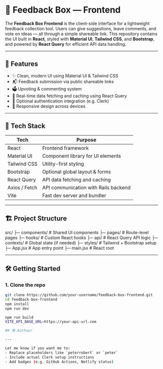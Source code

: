 # 💬 Feedback Box — Frontend

The **Feedback Box Frontend** is the client-side interface for a lightweight feedback collection tool. Users can give suggestions, leave comments, and vote on ideas — all through a simple shareable link. This repository contains the UI built in **React**, styled with **Material UI**, **Tailwind CSS**, and **Bootstrap**, and powered by **React Query** for efficient API data handling.

---

## 🚀 Features

- ✨ Clean, modern UI using Material UI & Tailwind CSS
- 📬 Feedback submission via public shareable links
- 🗳️ Upvoting & commenting system
- 🔄 Real-time data fetching and caching using React Query
- 🔐 Optional authentication integration (e.g. Clerk)
- 📱 Responsive design across devices

---

## 🧰 Tech Stack

| Tech          | Purpose                              |
| ------------- | ------------------------------------ |
| React         | Frontend framework                   |
| Material UI   | Component library for UI elements    |
| Tailwind CSS  | Utility-first styling                |
| Bootstrap     | Optional global layout & forms       |
| React Query   | API data fetching and caching        |
| Axios / Fetch | API communication with Rails backend |
| Vite          | Fast dev server and bundler          |

---

## 🏗️ Project Structure

src/
├─ components/ # Shared UI components
├─ pages/ # Route-level pages
├─ hooks/ # Custom React hooks
├─ api/ # React Query API logic
├─ contexts/ # Global state (if needed)
├─ styles/ # Tailwind + Bootstrap setup
├─ App.jsx # App entry point
├─ main.jsx # React root

---

## 🛠️ Getting Started

### 1. Clone the repo

```bash
git clone https://github.com/your-username/feedback-box-frontend.git
cd feedback-box-frontend
npm install
npm run dev

npm run build
VITE_API_BASE_URL=https://your-api-url.com

## 🛠️ Authour

---

Let me know if you want me to:
- Replace placeholders like `peterrobert` or `peter`
- Include actual Clerk setup instructions
- Add badges (e.g. GitHub Actions, Netlify status)



```
